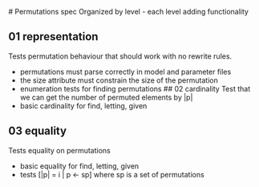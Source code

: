 # Permutations spec
Organized by level - each level adding functionality
## 01 representation
Tests permutation behaviour that should work with no rewrite rules.
- permutations must parse correctly in model and parameter files
- the size attribute must constrain the size of the permutation
- enumeration tests for finding permutations
## 02 cardinality 
Test that we can get the number of permuted elements by |p|
- basic cardinality for find, letting, given
## 03 equality
Tests equality on permutations 
- basic equality for find, letting, given
- tests [|p| = i | p <- sp] where sp is a set of permutations
